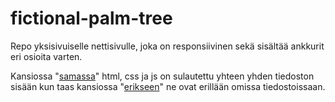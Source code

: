 # fictional-palm-tree

Repo yksisivuiselle nettisivulle, joka on responsiivinen sekä sisältää ankkurit eri osioita varten.

Kansiossa "[samassa](https://github.com/oulanikkinen/fictional-palm-tree/tree/main/samassa)" html, css ja js on sulautettu yhteen yhden tiedoston sisään kun taas kansiossa "[erikseen](https://github.com/oulanikkinen/fictional-palm-tree/tree/main/erikseen)" ne ovat erillään omissa tiedostoissaan.
